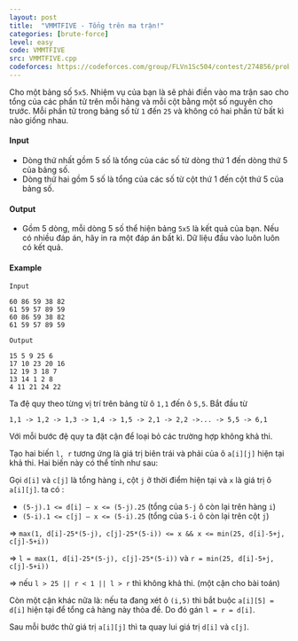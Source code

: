 ```yaml
---
layout: post
title:  "VMMTFIVE - Tổng trên ma trận!"
categories: [brute-force]
level: easy
code: VMMTFIVE
src: VMMTFIVE.cpp
codeforces: https://codeforces.com/group/FLVn1Sc504/contest/274856/problem/O
---
```



Cho một bảng số `5x5`. Nhiệm vụ của bạn là sẽ phải điền vào ma trận sao cho tổng của các phần tử trên mỗi hàng và mỗi cột bằng một số nguyên cho trước. Mỗi phần tử trong bảng số từ `1` đến `25` và không có hai phần tử bất kì nào giống nhau.

#### Input

+ Dòng thứ nhất gồm 5 số là tổng của các số từ dòng thứ 1 đến dòng thứ 5 của bảng số.
+ Dòng thứ hai gồm 5 số là tổng của các số từ cột thứ 1 đến cột thứ 5 của bảng số.

#### Output

+ Gồm 5 dòng, mỗi dòng 5 số thể hiện bảng `5x5` là kết quả của bạn. Nếu có nhiều đáp án, hãy in ra một đáp án bất kì. Dữ liệu đầu vào luôn luôn có kết quả.

#### Example

```
Input

60 86 59 38 82 
61 59 57 89 59 
60 86 59 38 82 
61 59 57 89 59 

Output

15 5 9 25 6 
17 10 23 20 16 
12 19 3 18 7 
13 14 1 2 8 
4 11 21 24 22 
```

<!--more-->



Ta đệ quy theo từng vị trí trên bảng từ ô `1,1` đến ô `5,5`. Bắt đầu từ 

`1,1 -> 1,2 -> 1,3 -> 1,4 -> 1,5 -> 2,1 -> 2,2 ->... -> 5,5 -> 6,1`

Với mỗi bước đệ quy ta đặt cận để loại bỏ các trường hợp không khả thi.

Tạo hai biến `l, r` tương ứng là giá trị biên trái và phải của ô `a[i][j]` hiện tại khả thi. Hai biến này có thể tính như sau: 

Gọi `d[i]` và `c[j]` là tổng hàng `i`, cột `j` ở thời điểm hiện tại và `x` là giá trị ô `a[i][j]`. ta có :

+ `(5-j).1 <= d[i] – x <= (5-j).25` (tổng của `5-j` ô còn lại trên hàng `i`)
+ `(5-i).1 <= c[j] – x <= (5-i).25` (tổng của `5-i` ô còn lại trên cột `j`)

=> `max(1, d[i]-25*(5-j), c[j]-25*(5-i)) <= x && x <= min(25, d[i]-5+j, c[j]-5+i))`

=> `l = max(1, d[i]-25*(5-j), c[j]-25*(5-i))` và `r = min(25, d[i]-5+j, c[j]-5+i))`

=> nếu `l > 25 || r < 1 || l > r` thì không khả thi. (một cận cho bài toán)

Còn một cận khác nữa là: nếu ta đang xét ô `(i,5)` thì bắt buộc `a[i][5] = d[i]` hiện tại để tổng cả hàng này thỏa đề. Do đó gán `l = r = d[i]`.

Sau mỗi bước thử giá trị `a[i][j]` thì ta quay lui giá trị `d[i]` và `c[j]`.
